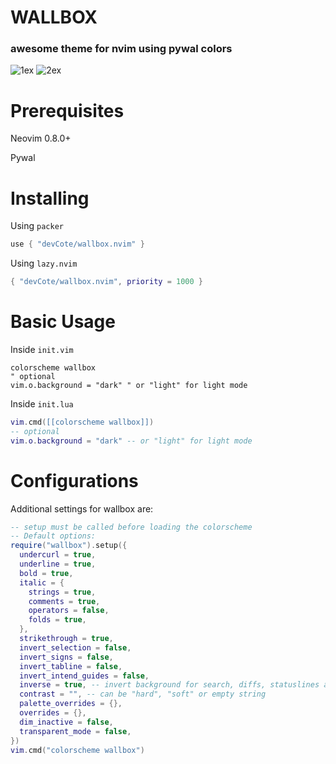 # WALLBOX 
### awesome theme for nvim using pywal colors
![1ex](https://github.com/devCote/wallbox.nvim/assets/32065068/a36d41c1-e890-4299-aa61-4867c1cc181c)
![2ex](https://github.com/devCote/wallbox.nvim/assets/32065068/97146214-3d94-403d-8d03-e2f4964e38f2)

# Prerequisites

Neovim 0.8.0+

Pywal

# Installing

Using `packer`

```lua
use { "devCote/wallbox.nvim" }
```

Using `lazy.nvim`

```lua
{ "devCote/wallbox.nvim", priority = 1000 }
```

# Basic Usage

Inside `init.vim`

```vim
colorscheme wallbox
" optional
vim.o.background = "dark" " or "light" for light mode
```
Inside `init.lua`

```lua
vim.cmd([[colorscheme wallbox]])
-- optional
vim.o.background = "dark" -- or "light" for light mode
```


# Configurations

Additional settings for wallbox are:

```lua
-- setup must be called before loading the colorscheme
-- Default options:
require("wallbox").setup({
  undercurl = true,
  underline = true,
  bold = true,
  italic = {
    strings = true,
    comments = true,
    operators = false,
    folds = true,
  },
  strikethrough = true,
  invert_selection = false,
  invert_signs = false,
  invert_tabline = false,
  invert_intend_guides = false,
  inverse = true, -- invert background for search, diffs, statuslines and errors
  contrast = "", -- can be "hard", "soft" or empty string
  palette_overrides = {},
  overrides = {},
  dim_inactive = false,
  transparent_mode = false,
})
vim.cmd("colorscheme wallbox")
```
